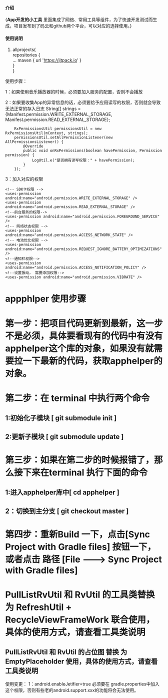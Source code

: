 #### 介绍
{**App开发的小工具**
里面集成了网络、常用工具等组件，为了快速开发测试而生成，项目发布到了码云和github两个平台，可以对应的选择使用。}

#### 使用说明
1.    allprojects{      
            repositories {      
                ...
                maven { url 'https://jitpack.io' }      
            }       
      }

使用步骤：

1：如果使用音乐播放器的时候，必须要加入服务的配置，否则不会播放
        <!-- 音乐播放器的服务 -->
        <service
            android:name="com.android.helper.utils.media.audio.AudioService"
            android:enabled="true"
            android:exported="false" />

2：如果要收集App的异常信息的话，必须要给予应用读写的权限，否则就会导致无法正常的存入日志
        String[] strings = {Manifest.permission.WRITE_EXTERNAL_STORAGE, Manifest.permission.READ_EXTERNAL_STORAGE};

        RxPermissionsUtil permissionsUtil = new RxPermissionsUtil(mContext, strings);
        permissionsUtil.setAllPermissionListener(new AllPermissionsListener() {
            @Override
            public void onRxPermissions(boolean havePermission, Permission permission) {
                LogUtil.e("是否拥有读写权限：" + havePermission);
            }
        });


3：加入对应的权限

    <!-- SDK卡权限 -->
    <uses-permission android:name="android.permission.WRITE_EXTERNAL_STORAGE" />
    <uses-permission android:name="android.permission.READ_EXTERNAL_STORAGE" />
    <!--前台服务的权限-->
    <uses-permission android:name="android.permission.FOREGROUND_SERVICE" />
    <!-- 网络状态权限 -->
    <uses-permission android:name="android.permission.ACCESS_NETWORK_STATE" />
    <!-- 电池优化权限 -->
    <uses-permission android:name="android.permission.REQUEST_IGNORE_BATTERY_OPTIMIZATIONS" />
    <!--通知栏权限-->
    <uses-permission android:name="android.permission.ACCESS_NOTIFICATION_POLICY" />
    <!--设置振动， 需要添加权限-->
    <uses-permission android:name="android.permission.VIBRATE" />

 
# appphlper 使用步骤

# 第一步：把项目代码更新到最新，这一步不是必须，具体要看现有的代码中有没有apphelper这个库的对象，如果没有就需要拉一下最新的代码，获取apphelper的对象。

# 第二步：在 terminal 中执行两个命令 
##       1:初始化子模块 [ git  submodule init ] 
##       2:更新子模块 [ git  submodule update ]

# 第三步：如果在第二步的时候报错了，那么接下来在terminal 执行下面的命令
##       1:进入apphelper库中[ cd apphelper ]
##       2：切换到主分支 [ git checkout master ]

# 第四步：重新Build 一下，点击[Sync Project with Gradle files] 按钮一下，或者点击 路径 [File ---> Sync Project with Gradle files]  

# PullListRvUtil 和 RvUtil 的工具类替换为 RefreshUtil  +  RecycleViewFrameWork 联合使用，具体的使用方式，请查看工具类说明
## PullListRvUtil 和 RvUtil 的占位图 替换 为 EmptyPlaceholder 使用，具体的使用方式，请查看工具类说明


使用变更：
    1：android.enableJetifier=true
    必须要在 gradle.properties中加入这个权限，否则有些老的android.support.xxx的功能将会无法使用。